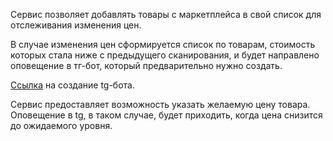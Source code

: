 Сервис позволяет добавлять товары с маркетплейса в свой список для отслеживания изменения цен.

В случае изменения цен сформируется список по товарам, стоимость которых стала ниже с предыдущего сканирования, и будет 
направлено оповещение в тг-бот, который предварительно нужно создать. 

[Ссылка](https://docs.radist.online/radist.online-docs/nashi-produkty/radist-web/podklyucheniya/telegram-bot/instrukciya-po-sozdaniyu-i-nastroiki-bota-v-botfather) на создание tg-бота.

Сервис предоставляет возможность указать желаемую цену товара. Оповещение в tg, в таком случае,
будет приходить, когда цена снизится до ожидаемого уровня.